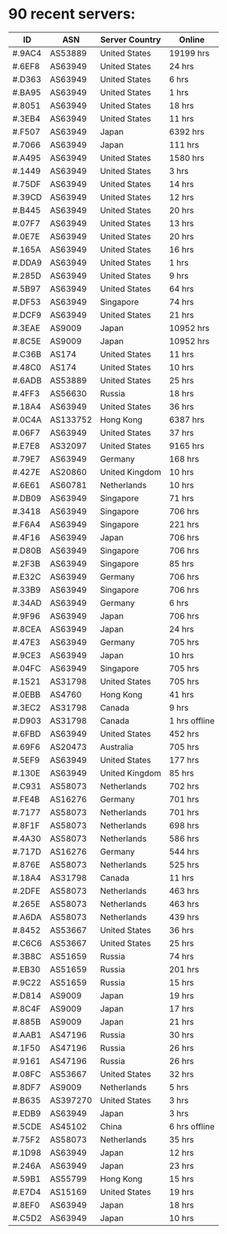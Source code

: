 # 90 recent servers:

| ID | ASN | Server Country | Online |
| ------ | ------ | ------ | ------ |
| #.9AC4 | AS53889 | United States | 19199 hrs |
| #.6EF8 | AS63949 | United States | 24 hrs |
| #.D363 | AS63949 | United States | 6 hrs |
| #.BA95 | AS63949 | United States | 1 hrs |
| #.8051 | AS63949 | United States | 18 hrs |
| #.3EB4 | AS63949 | United States | 11 hrs |
| #.F507 | AS63949 | Japan | 6392 hrs |
| #.7066 | AS63949 | Japan | 111 hrs |
| #.A495 | AS63949 | United States | 1580 hrs |
| #.1449 | AS63949 | United States | 3 hrs |
| #.75DF | AS63949 | United States | 14 hrs |
| #.39CD | AS63949 | United States | 12 hrs |
| #.B445 | AS63949 | United States | 20 hrs |
| #.07F7 | AS63949 | United States | 13 hrs |
| #.0E7E | AS63949 | United States | 20 hrs |
| #.165A | AS63949 | United States | 16 hrs |
| #.DDA9 | AS63949 | United States | 1 hrs |
| #.285D | AS63949 | United States | 9 hrs |
| #.5B97 | AS63949 | United States | 64 hrs |
| #.DF53 | AS63949 | Singapore | 74 hrs |
| #.DCF9 | AS63949 | United States | 21 hrs |
| #.3EAE | AS9009 | Japan | 10952 hrs |
| #.8C5E | AS9009 | Japan | 10952 hrs |
| #.C36B | AS174 | United States | 11 hrs |
| #.48C0 | AS174 | United States | 10 hrs |
| #.6ADB | AS53889 | United States | 25 hrs |
| #.4FF3 | AS56630 | Russia | 18 hrs |
| #.18A4 | AS63949 | United States | 36 hrs |
| #.0C4A | AS133752 | Hong Kong | 6387 hrs |
| #.06F7 | AS63949 | United States | 37 hrs |
| #.E7E8 | AS32097 | United States | 9165 hrs |
| #.79E7 | AS63949 | Germany | 168 hrs |
| #.427E | AS20860 | United Kingdom | 10 hrs |
| #.6E61 | AS60781 | Netherlands | 10 hrs |
| #.DB09 | AS63949 | Singapore | 71 hrs |
| #.3418 | AS63949 | Singapore | 706 hrs |
| #.F6A4 | AS63949 | Singapore | 221 hrs |
| #.4F16 | AS63949 | Japan | 706 hrs |
| #.D80B | AS63949 | Singapore | 706 hrs |
| #.2F3B | AS63949 | Singapore | 85 hrs |
| #.E32C | AS63949 | Germany | 706 hrs |
| #.33B9 | AS63949 | Singapore | 706 hrs |
| #.34AD | AS63949 | Germany | 6 hrs |
| #.9F96 | AS63949 | Japan | 706 hrs |
| #.8CEA | AS63949 | Japan | 24 hrs |
| #.47E3 | AS63949 | Germany | 705 hrs |
| #.9CE3 | AS63949 | Japan | 10 hrs |
| #.04FC | AS63949 | Singapore | 705 hrs |
| #.1521 | AS31798 | United States | 705 hrs |
| #.0EBB | AS4760 | Hong Kong | 41 hrs |
| #.3EC2 | AS31798 | Canada | 9 hrs |
| #.D903 | AS31798 | Canada | 1 hrs offline |
| #.6FBD | AS63949 | United States | 452 hrs |
| #.69F6 | AS20473 | Australia | 705 hrs |
| #.5EF9 | AS63949 | United States | 177 hrs |
| #.130E | AS63949 | United Kingdom | 85 hrs |
| #.C931 | AS58073 | Netherlands | 702 hrs |
| #.FE4B | AS16276 | Germany | 701 hrs |
| #.7177 | AS58073 | Netherlands | 701 hrs |
| #.8F1F | AS58073 | Netherlands | 698 hrs |
| #.4A30 | AS58073 | Netherlands | 586 hrs |
| #.717D | AS16276 | Germany | 544 hrs |
| #.876E | AS58073 | Netherlands | 525 hrs |
| #.18A4 | AS31798 | Canada | 11 hrs |
| #.2DFE | AS58073 | Netherlands | 463 hrs |
| #.265E | AS58073 | Netherlands | 463 hrs |
| #.A6DA | AS58073 | Netherlands | 439 hrs |
| #.8452 | AS53667 | United States | 36 hrs |
| #.C6C6 | AS53667 | United States | 25 hrs |
| #.3B8C | AS51659 | Russia | 74 hrs |
| #.EB30 | AS51659 | Russia | 201 hrs |
| #.9C22 | AS51659 | Russia | 15 hrs |
| #.D814 | AS9009 | Japan | 19 hrs |
| #.8C4F | AS9009 | Japan | 17 hrs |
| #.885B | AS9009 | Japan | 21 hrs |
| #.AAB1 | AS47196 | Russia | 30 hrs |
| #.1F50 | AS47196 | Russia | 26 hrs |
| #.9161 | AS47196 | Russia | 26 hrs |
| #.08FC | AS53667 | United States | 32 hrs |
| #.8DF7 | AS9009 | Netherlands | 5 hrs |
| #.B635 | AS397270 | United States | 3 hrs |
| #.EDB9 | AS63949 | Japan | 3 hrs |
| #.5CDE | AS45102 | China | 6 hrs offline |
| #.75F2 | AS58073 | Netherlands | 35 hrs |
| #.1D98 | AS63949 | Japan | 12 hrs |
| #.246A | AS63949 | Japan | 23 hrs |
| #.59B1 | AS55799 | Hong Kong | 15 hrs |
| #.E7D4 | AS15169 | United States | 19 hrs |
| #.8EF0 | AS63949 | Japan | 18 hrs |
| #.C5D2 | AS63949 | Japan | 10 hrs |

